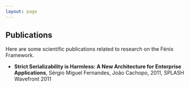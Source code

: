 ```yaml
---
layout: page
---
```


## Publications

Here are some scientific publications related to research on the Fénix
Framework.

  * **Strict Serializability is Harmless: A New Architecture for Enterprise
    Applications**, Sérgio Miguel Fernandes, João Cachopo, 2011, SPLASH
    Wavefront 2011

